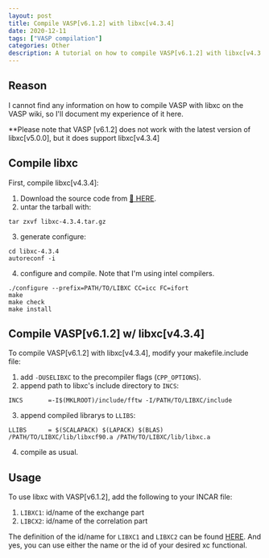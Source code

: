 ```yaml
---
layout: post
title: Compile VASP[v6.1.2] with libxc[v4.3.4]
date: 2020-12-11
tags: ["VASP compilation"]
categories: Other
description: A tutorial on how to compile VASP[v6.1.2] with libxc[v4.3.4].
---
```


## Reason

I cannot find any information on how to compile VASP with libxc on the VASP wiki, so I'll document my experience of it here.

**Please note that VASP [v6.1.2] does not work with the latest version of libxc[v5.0.0], but it does support libxc[v4.3.4]

## Compile libxc
First, compile libxc[v4.3.4]:
1. Download the source code from [🔗 HERE](https://gitlab.com/libxc/libxc/-/archive/4.3.4/libxc-4.3.4.tar.gz).
2. untar the tarball with:
```
tar zxvf libxc-4.3.4.tar.gz
```
3. generate configure:
```
cd libxc-4.3.4
autoreconf -i
```
4. configure and compile. Note that I'm using intel compilers.
```
./configure --prefix=PATH/TO/LIBXC CC=icc FC=ifort
make
make check
make install
```

## Compile VASP[v6.1.2] w/ libxc[v4.3.4]
To compile VASP[v6.1.2] with libxc[v4.3.4], modify your makefile.include file:
1. add `-DUSELIBXC` to the precompiler flags (`CPP_OPTIONS`).
2. append path to libxc's include directory to `INCS`:
```
INCS       =-I$(MKLROOT)/include/fftw -I/PATH/TO/LIBXC/include
```
3. append compiled librarys to `LLIBS`:
```
LLIBS      = $(SCALAPACK) $(LAPACK) $(BLAS) /PATH/TO/LIBXC/lib/libxcf90.a /PATH/TO/LIBXC/lib/libxc.a
```
4. compile as usual.

## Usage
To use libxc with VASP[v6.1.2], add the following to your INCAR file:
1. `LIBXC1`: id/name of the exchange part
2. `LIBCX2`: id/name of the correlation part

The definition of the id/name for `LIBXC1` and `LIBXC2` can be found [HERE](https://www.tddft.org/programs/libxc/functionals/).
And yes, you can use either the name or the id of your desired xc functional.
